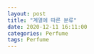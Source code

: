 ```yaml
---
layout: post
title: "계열에 따른 분류"
date: 2020-12-11 16:11:00
categories: Perfume
tags: Perfume
---
```

<style>
    title {
        color: red;
    }
</style>

<title>계열에 따른 분류<title>


<h1>플로랄</h1>

이름에서부터 알 수 있듯이, 플로랄은 꽃을 기본 향료로 하여 만들어지는 향의 계열이다. 향수하면 꽃향기를 연상시킬 정도로 여러 향 중에서도 기본적인 향이라고도 할 수 있겠는데, 여성뿐만 아니라, 남성용 향수를 만들 때에도 결코 빠지지 않는다.

플로랄 향은 다양하게 응용되어 활용되고 있으며, 크게 싱글 프롤랄과 플로랄 부케 두 가지로 분류할 수 있다. 싱글 플로랄은 말 그대로 한 가지 꽃향기를 표현한 것이며, 플로랄 부케는 결혼식의 화려한 부케처럼 여러 가지 꽃의 향을 한번에 느낄 수 있도록 조화시켜 놓은 것이다. 장미와 재스민을 기본으로, 백합이나 라일락, 카네이션, 바이올렛, 일랑일랑 등 표현하고 있는 향의 종류는 무궁무진하다. 사용되는 꽃의 종류에 따라 때로는 청초하고 청순하게, 때로는 세련되고 화려하며 여성스럽게 이미지의 변화가 가능하다.

세계적으로 향수의 베스트 오브 베스트를 선정할 때에도 플로랄 계열의 향수들은 늘 상위권을 차지하고 있는데, 대표적으로는 아나이스 아나이스, 지오, 땅드르 쁘와종, 이터니티 등이 있으며, 감미로운 남성 향수로 많은 이들에게 사랑받고 있는 크리스챤 디올의 화렌화이트 역시 플로랄 계열의 향수 중에서 손꼽히는 것이다. 최근에는 다른 계열의 향수와 합쳐서 합성 향을 만들어내는 것이 트렌드인데, 플로랄 향은 다른 어느 계열의 향수와도 무난하게 잘 어울리며 새로운 향을 만들어내기 때문에 조향사에게도 사랑받는 향이라 할 수 있다. 누구에게나 부담 없이 다가갈 수 있어 향수 초보자에게도 쉽게 권할 수 있는 플로랄 향. 매력적이고 다채로운 플로랄 계열의 향수라면 하나쯤은 꼭 애용해 보도록 하자. 만약 고전적인 플로랄 향을 느껴보고 싶다면, 에르메스의 아마존이나 랑방의 아르페쥬를 추천한다.


<h1>시프레</h1>

시프레는 단어뿐만 아니라 향 자체도 우리에게는 조금 생소할지 모른다. 시프레는 향료의 교역에 있어서 중요한 역할을 했던 지중해의 상업도시, 키프로스 섬으로부터 유래된 단어이다. 이 섬을 방문하였던 코티사가 이 섬에서 느낀 지중해적 느낌을 시프레라는 향수에 담아 발표한 것이 시초가 되어, 결국에는 시프레 계열의 향까지 탄생하게 된 것이다. 그렇다면 과연 키프로스 섬의 어떤 분위기가 향수 하나를 탄생시킬 정도로 사람들에게 매력적으로 다가간 것일까. 그것은 바로 떡갈나무에 서식하는 이끼였던 것이었다. 아주 깊은 숲 속에서 서식하는 그 이끼에서 추출한 오크모스와 패출리, 그것들만이 나타내는 특유의 촉촉하고 차분한 향내가 오렌지, 장미, 재스민과 어우러져 색다른 느낌을 내어, 지금은 향의 계열을 구분할 때 중요한 한 부분을 차지하는 위치에까지 이르게 된 것이다.

시프레 향은 젖은 듯 촉촉한 나뭇잎의 이미지 때문에 봄에 어울리며, 대표적 주자로는 그레의 카보샤, 크리스챤 디올의 미스 디올, 구찌의 구찌 노빌레 등이 있다. 또한, 시프레 노트를 만들 때 사용되는 다른 향료에 따라 알데히드 시프레, 레더 시프레, 프루티 시프레의 세 가지로 나누어 볼 수 있는데, 이것들은 모두 조용하고 온화한 여성스러움을 나타낼 수 있는 최고의 향 가운데 하나라고 손꼽을 수 있다. 그래서인지 10대나 20대 초반의 풋풋함을 추구하는 소녀적인 취향보다는 20대 후반이나 30대의 차분한 여성에게 더욱 어울린다.


<h1>시트러스</h1>

시트러스 향을 한마디로 표현한다면, 감귤향이라 할 수 있다. 오렌지를 한 입 크게 베었을 때 느껴지는 상큼함, 레몬 한 방울을 떨어뜨렸을 때의 신선함으로 표현할 수 있다. 자몽, 귤, 레몬, 오렌지, 베르가모트, 라임, 만다린, 매실, 포도, 파인애플 등의 과일에서 추출한 향이 시트러스 향의 기본이 되며, 톱 노트에 가장 많이 쓰인다.

생각만 해도 코끝에 싱그러움이 느껴지는 시트러스 계열의 향수들은 남녀 모두에게 사랑받는 유니섹스적인 것들이 대부분이다. 예를 들자면 향수 초보자들도 흔히 알고 있는 CK 원의 향을 떠올리면 될 것이다. 여성이 사용할 경우에는, 묘하게 느껴지는 상큼한 시트러스 향이 굳이 여성스러움을 극대화하여 표현하지 않더라도 신비스러우면서 미묘한 여성미를 나타내 줄 것이며, 남성이 사용한다면 너무 강한 향에 대한 걱정을 덜어줄 수 있을 것이다. 향이 신선하고 라이트하여 지속성이 약하다는 단점이 있지만, 그만큼 부담 없이 사용할 수 있다는 장점이 될 수도 있다. 그래서 시트러스 향에는 코롱이라는 명칭도 함께 따라다니곤 한다. 겔랑의 임페리얼 오 드 콜로뉴, 4711, 에르메스 오 드 콜로뉴, 베리 엠씨 등이 시트러스 향의 대표적인 향수이다.

유니섹스적인 성향이 점점 사람들에게 매력적으로 부각되고 있는 요즘, 시트러스 계열의 향수라면 남녀를 불문하고 자신을 산뜻하게 표현할 수 있는 좋은 선택이 될 것이다. 또한 최근에는 화장품에도 함유되어 상큼한 느낌을 표현하고 있으며, 우울함이나 불안함을 고치는 아로마테라피의 심리치료에도 널리 쓰이고 있는 향이다. 목욕할 때 한두 방울 떨어뜨려 몸을 푹 담그는 것도 좋고, 피어오르는 양초 위에 살짝 뿌려 은은하게 즐기는 방법도 좋겠다.


<h1>오리엔탈</h1>

사전적인 의미로 오리엔탈이란, '동양에서 온' 또는 '고급스러운' 이라는 뜻을 나타낸다. 흔히 유럽에서 동양의 문명을 나타낼 때 오리엔탈이라는 단어를 사용하곤 하는데, 향수에서도 예외는 아니다. 오리엔탈 계열은 신비롭고 고급스러우며 관능적 에로티즘을 표현하는 가장 대표적인 향의 계열이다. 그래서 자극적이고 강한 개성과 여성의 섹시함을 나타내는 데 매우 효과적인데, 지속성이 뛰어난 편이므로 너무 많이 사용한다면 오히려 역효과를 가져올 수도 있으니 조금씩만 사용하기를 권한다. 크리스챤 디올에서 독이라는 자극적인 네이밍으로 주목을 받았던 쁘와종, 영화 <워킹 걸>에서 여주인공의 섹시함을 더욱 부각시켜 주었던 겔랑의 샬리마를 비롯하여 샤넬의 알뤼르, 코코 샤넬 등이 오리엔탈 계열의 대표적 향수이며, 이외에도 트레조, 판타지움, 삼사라, 롤리타 렘피카 오 드 투왈렛 등 여러 가지 향수가 있다.

오리엔탈 푸드, 오리엔탈 룩과 더불어 지금 전 세계는 오리엔탈 트렌드 열풍이다. 그만큼 많은 이들에게 호기심과 주목을 받고 있는 오리엔탈리즘. 향수 역시 그 열풍에서 빠질 수는 없다. 동양인들이 특히 좋아한다는 사향, 용연향 등의 동물 향을 기본으로 하여 달콤한 바닐라 향이 어우러진 오리엔탈 향조는 요염하고 신비하며 따스한 여성스러움을 발산할 수 있는 최고의 선택이다. 해가 서서히 지기 시작하는 저녁 무렵, 오리엔탈 계열의 향을 은은히 풍기며 데이트나 파티를 즐기는 당신의 모습을 상상하면 생각만으로도 설레지 않은가.


<h1>알데히드</h1>

알데히드란 알코올의 불충분한 산화에 의하여 생긴 액체로서, 자극적인 냄새가 있고 휘발성이 있어 향료나 마취제로 많이 쓰이는 요소이다. 만약 단어 자체가 생소하고 이해하기 어렵다면, 유명한 향수의 대명사 샤넬 No.5를 떠올려 보자. 샤넬 No.5는 바로 조향사 어네스트 보가 다량의 알데히드를 사용하여 탄생시킨 대표적인 알데히드 계열의 향수이다. 즉, 알데히드 계열의 향은 세련되면서도 고혹적인 여성상을 나타내는 대표적인 향이라 할 수 있다. 코코 샤넬 또한 알데히드 노트를 사용한 대표적 향수 중 하나이다. 재스민과 알데히드 향이 묘하게 조화되어, 그윽한 북극지대의 향기를 맘껏 느낄 수 있을 것이다.

알데히드 향은 대체로 플로랄 계열과 어우러져서 모던 플로랄이라고 불리기도 하는데, 플로랄보다는 좀더 감각적이고 현대적인 매력을 나타내고 있다. 확산성이 매우 강하며, 알데히드 계열의 향수를 맡아보았을 때, 톱 노트가 매우 리치한 느낌을 받을 수 있을 것이다. 그래서 향 자체의 풍부한 질감성까지도 느낄 수 있다. 마담 로샤스, 리브 고시, 화이트 리넨 등의 다양한 향수의 발명을 거쳐 알데히드 계열의 향은 향수 산업에 큰 발전을 이룩하는 한 획을 그었다고 높이 평가되고 있다. 여성다운 아름다움을 나타내 주는 플로랄 향에서 업그레이드되어 자신만의 개성을 표현해주는 알데히드 향. 처음에는 쉽게 접하기 힘들 수도 있겠지만, 한번 시도해 보자. 새로운 향에 대한 도전은 세련미를 향상시켜 주는 데 분명 한몫할 것이다.


<h1>푸제르</h1>

푸제르란 프랑스 브르타뉴 주 일레빌렌 현에 있는 오래된 관광도시이자 산업도시의 이름이다. 힘이 넘치는 듯하지만, 따뜻하고 부드러우며 감각적인 향을 풍기고 있으며 흔히 푸제르 향을 지중해에서 재배되는 꽃인 라벤더로 지칭하기도 한다. 라벤더 향은 피로회복과 활력증진에 효과가 좋다고 널리 알려져 있으며, 두통이나 현기증을 치료하여 정신을 맑고 깨끗하게 해주는 심리치료에도 널리 사용되고 있다. 라벤더와 함께 풀잎이나 이끼 향도 함께 나타내고 있어 푸제르 계열은 풋풋한 신선함을 표현하는 데 효과적인 향이다.

심플하면서 편안한 매력적인 남성상을 표현하는 향수를 만들 때 많이 사용되기도 하는데, 장 폴 고티에의 르 말, 다비도프의 쿨 워터, 휴고 보스의 보스 엘리먼츠, 휴고, 스위스 아미 등이 대표적인 푸제르 계열의 향수이다. 이 중에서 장 폴 고티에의 르 말은 어렸을 적 추억으로 남아있는 옛 이발소의 향취에 대한 기억을 라벤더 향으로 부활시켜서 만든 남성을 위한 향수이다. 미들 노트에 특히 많이 사용되는 푸제르 계열은 포멀한 차림을 한 남성에게 특별히 어울리는 향으로서, 향수 하나로 지적이면서 편안한 이미지를 연출할 수 있다. 또한 푸제르 향에 포함된 라벤더는 숙면에도 효과적이라고 알려져 있는데, 향수 하나로 당신의 겉모습의 완성뿐만 아니라 내면의 건강까지도 챙길 수 있다니, 한번에 두 마리의 토끼를 잡을 수 있는 행운을 담고 있는 향이라고 할 수 있겠다.


<h1>스파이시</h1>

스파이시라는 단어 자체가 나타내고 있는 이미지 그대로, 향긋하고 짜릿하며 생기 있고 톡톡 튀는 느낌을 향수에 담았다. 매운 향을 나타내는 후추, 정향나무, 시나몬, 너트맥, 클로버, 카타몬 등의 향신료를 상상할 수 있을 만큼 자극적인 향을 표현하는 향의 계열로서, 조금 이해하기 힘들다면, 스파이시 향의 향수를 직접 맡아본다면 아마도 이해할 수 있을 것이다.

그만큼 인상에 깊이 남을 수 있는 향기인데, 플로랄이나 우디 등 다른 계열의 향을 더욱 깊이 있게 표현하고자 할 때 함께 사용되기도 한다. 예를 들면 샤넬의 코코 향수를 만들 때에도 스파이시 계열과 알데히드 계열의 향을 살짝 첨가하여 코코 샤넬만의 오리엔탈적 느낌을 더욱 강하게 표현하도록 도와주었다. 유혹적인 느낌이 강해 매력적인 여성상에도 어울리지만, 보통 생강, 바닐라, 카네이션 등의 향을 포함함으로써 남성에게도 매우 잘 어울리는 향기로 새롭게 표현되고 있다. 코끝에 와 닿는 느낌이 자극적이고 관능적이므로 누군가에게 강한 인상을 남기고 싶거나, 유혹하고 싶다면 강력 추천한다.

스파이시 계열의 향수로는 페리 엘리스의 아메리카 포 맨, 버버리 포 맨, 루치아노 소프라니, 폴 스미스 맨, 보그너 딥 포레스트 등이 있으며, 여기서 볼 수 있듯이 여성 향수보다는 남성 향수가 지배적으로 많다. 또한 중년의 중후함을 나타내 주는 래티튜드 스포츠 역시 스파이시 계열의 향수에 포함된다. 막힌 가슴을 탁 트이게 하는 스파이시 향으로 풋풋하면서 강렬한 남성미를 마음껏 발산한다면, 아마 자신도 느끼지 못했던 매력을 발견해 낼 수도 있을 것이다.


<h1>프루티</h1>

프루티라는 단어 자체만 들어도 과일의 달콤함이 물씬 느껴진다. 이처럼 프루티 계열은 사과, 딸기, 바나나, 메론, 복숭아, 파인애플, 그린애플, 버찌, 살구, 다양한 열대 과일 등을 이용하여 상큼한 과일 향을 낸다. 플로랄 계열과 마찬가지로 누구나 부담 없이 사용할 수 있어 초보자에게 많이 권해주는 향으로, 특히 발랄하며 깜찍한 소녀적인 느낌을 표현하기에 제격이다. 프루티 계열의 시초라 말할 수 있는 향수는 20세기 초에 시판된 겔랑의 미츠코로 복숭아 향을 베이스로 사용하여 달콤함을 극대화시킴으로써 사람들의 후각을 사로잡았었다. 그 후에 다양한 과일 향을 이용하여 로샤스의 팜므, 버버리 우먼, 질 샌더, 클리어 데이 라이트, 까리따, 윱! 올 어바웃 이브, 구찌 러시, 지방시 쁘띠 상봉, 에스까다 쌍띠망 등이 모습을 드러냈다. 이 향수들은 라이트한 과일향의 특성상 고급스러움을 표현하기보다는 트렌디한 느낌으로 젊은 여성들의 사랑을 듬뿍 받고 있다.

과일의 향기 때문에 미식가용 향수라고 불리기도 하는데, 프루티 계열의 향이 나타나면서 오늘날 향수의 역사가 더욱 감각적으로 변하게 되었다고 평가되기도 하는 중요한 향의 계열 중 하나이다. 플로랄 계열이나 그린 계열과 잘 어우러져 함께 조향되는 경우가 많은데, 그로 인해 나오미 캠벨의 이그절트와 같은 좀 더 유머 감각 있고 센스 있는 향수가 탄생하기도 했다. 감미롭고 달콤하며 알싸한 과일 향에 취한다고 맛보고 싶다는 유혹에는 절대 빠지지 말 것!


<h1>우디</h1>

수목이 우거진 울창한 숲 속 한가운데 서서 크게 한번 심호흡을 한다. 그때 느껴지는 나무들의 향기, 그것이 바로 우디 계열의 향이 추구하는 신선함과 여유로움이다. 향수와 나무라고 얼핏 생각해 보면 잘 매치되지 않을 수도 있지만, 향나무와 발삼나무, 백단나무 등의 특유의 향을 떠올려보자. 그 나무들이 지니고 있는 껍질과 뿌리의 향이 주위의 풀과 이끼 등의 향기와 어우러져 독특한 우디 향을 만들어내는 것이다.

약간은 무겁고 드라이하여 겨울에 특히 잘 어울리는 향수라 일컬어지고 있으며, 겨울의 향수답게 따뜻하고 부드러우며 고상한 느낌을 잘 나타내 준다. 그 이름만으로도 우디 향을 너무나 잘 표현하고 있는 지방시의 젠틀맨, 겔랑의 오 드 베티베르 등이 대표적인 향수이며, 오마샤리프, 트라이앵글, 겐조 뿌르 옴므, 아비숑 옴므 등은 다른 계열의 향과 어우러져 은은하게 우디 향을 느끼게 해준다. 또한 엠포리오 아르마니의 일르는 우디 향의 무거움을 조금 덜어내고, 약간은 활동적이며 젊은 느낌으로 재창조하여 스포트라이트를 받기도 했다. 또한 불가리 오 파퓨메 오 떼 블랑은 녹차를 주성분으로 베이스 노트에는 그을린 듯한 나무의 느낌을 사용하여 우디 향을 편안하게 나타내었다. 시트러스 계열의 향수와 더불어 유니섹스 타입의 향수로 불리고 있는 우디 계열의 향수는 보이시한 매력을 풍기는 여성이나, 깔끔하면서 단정한 느낌을 표현하고자 하는 남성들에게 매우 잘 어울리며, 혹시 산림욕을 원하고 있는 주위 사람이 있다면 우디 계열의 향수를 선물해 보는 것도 좋을 듯싶다.


<h1>그린</h1>

푸른 잎의 싱그러움을 머금은 그린 계열의 향은 초록의 새싹들이 뿜어내는 자연의 향기를 연상시키는 싱싱한 느낌이다. 최근 웰빙 트렌드의 확산으로 인하여 더욱 사랑받고 있는 향으로, 조향사들 사이에서는 1945년 출시된 피에르 발망의 방 베르가 대표적인 그린 계열 향수로 일컬어지고 있다.

그린 계열의 향수 중에는 유난히 베스트셀러가 많이 있다. 예를 들면, 영원한 여름을 나타내는 겐조 데 떼, 초여름 숲 속의 아름다운 물방울을 표현한 아자로 오벨, 현대 여성의 대표적인 향인 샤넬 No.19, 남성을 위한 그린 향수 플래티넘 에고이스트, 그린 컬러가 싱그러운 사과나무 잎사귀의 랄프를 비롯하여 가장 최근에는 엘리자베스 아덴의 그린 티까지. 프레시하면서도 고급스러운 이미지를 표현하는 데 그린 계열의 향은 최고의 향수로서 꾸준히 사랑받고 있다. 종종 플로랄 계열과 어우러져 하나의 향수를 완성하는데, 풀과 꽃이라는 환상적인 자연의 향을 표현해 낸다.

그린 계열의 향은 제비꽃이라 일컬어지는 바이올렛 잎에서 추출한 에센스와 갈바늄, 파스타치아 등의 유향수를 원료로 하여 만들어지는데, 특히나 플로랄이나 우디, 프루티 계열의 향과 잘 어우러진다. 또한 향 자체가 너무 강하거나 독하지 않아서 연령에 상관없이 누구나 쉽게 시도해 볼 수 있는 라이트한 향수이다. 대체로 봄이나 여름 향수로 알려져 있지만, 계절에 상관없이 사용해도 무관하다. 상큼한 그린 노트가 어느 계절에 사용하더라도 봄에 느껴지는 설레임을 맘껏 느끼게 해주어 당신의 지친 일상의 기분전환을 확실하게 보장해 줄 것이다. 새로운 계획을 세우고 있다면 그린 향의 향수로 자신감과 활력을 불어넣어 보자.


<h1>아쿠아 & 오셔닉</h1>

아쿠아 & 오셔닉. 단어 그 자체에서도 알 수 있듯이, 아쿠아와 오셔닉 계열의 향은 물과 바다에서 느껴지는 시원함이 가득하다. 다시 말하면 바다의 바람결에 실려 오는 시원하고 가벼운 해조류나 짠 공기 등에서 느낄 수 있는 향기라 표현할 수 있으며, 무한한 바다에 대한 갈망이 팽배하던 1980년대에 인기를 끌어 탄생된 향이라고 알려져 있다.

뜨거운 태양이 내리쬐는 캘리포니아 해안을 연상시키는 아라미스의 뉴 웨스트 포 허, 드넓고 광활한 대서양을 떠올리게 하는 겐조 뿌르 옴므, 바다처럼 자신감 있고 활동적인 여성을 표현하고 있는 이세이 미야케의 로디세이, 아쿠아 향수의 대표격인 조르지오 아르마니의 아쿠아 디 지오, 돌체 & 가바나의 라이트 블루 등이 있다. 아쿠아 & 오셔닉 계열의 향들은 대체로 중성적인 느낌을 표현하고 있기 때문에, 남녀 구분 없이 유니섹스 스타일로 사용하기에 무난하다. 게다가 요즘에는 여성들이 남성 향수를 사용하는 것을 흔히 볼 수 있는데, 그 트렌드의 출발이 아쿠아와 오셔닉 향수라 해도 과언이 아니다. 땀 냄새 억제에도 유용하며, 가볍게 사용할 수 있어서 평소 향수의 사용이 조금 부담스러웠던 사람도 이 향만큼은 사용할 수 있다. 직접 바다에서 채취하는 향이 아니라 인공적으로 만들어내는 것이기는 하지만, 몸도 마음도 축축 늘어지기 쉬운 뜨거운 여름철 시원한 바다와 물소리를 연상할 수 있게끔 만들어주는 똘똘한 향수들이다.


<h1>파우더리</h1>

흔히 파우더 향이라고 얄려져 있는 파우더리 계열의 향. 아기처럼 순수하고 달콤한 느낌과 벨벳처럼 부드럽고 관능적인 느낌을 동시에 표현해 주는 야누스적인 두 가지의 향을 풍기고 있다. 하지만 최근에는 뽀송뽀송하고 따뜻한 느낌의 파우더리 향이 10대나 20대의 젊은 여성들에게 매우 사랑받는 추세이다. 아마도 어린 시절 베이비파우더의 추억과 아기에게서 풍기는 향기를 내고 싶은 욕구 때문으로 생각된다.

파우더리 향의 주요 원료로는 아이리스, 바닐린, 통카콩 등의 건초 냄새를 연상시키는 요소들과 쿠마린, 헬리오트로핀과 같은 인공향이 대체로 사용되고 있다. 파우더리 향을 나타내는 대표적인 향수로는 사랑스런 파우더리 향의 불가리 쁘띠에 마망과 지방시 쁘띠 상봉, 좀더 부드럽고 풍만한 느낌으로 온몸을 감싸주는 듯한 플라워 바이 겐조, 순수한 여성스러움과 따뜻한 느낌을 표현해 주는 앤디 워홀 블루 마릴린, 수줍고 어린 소녀의 우아함과 이상향에 대한 동경을 나타내는 오 드 달리, 오묘함과 순수함을 표현한 카페 카페 등이 있다. 또한 파우더리 향은 다른 계열의 향과 어떻게 함께 사용하느냐에 따라서도 다른 느낌을 내기도 한다. 예를 들면 시프레나 시트러스와 어우러진다면 조금 상큼하고 가볍게, 오리엔탈 계열의 향과 함께 사용하면 약간은 무겁지만, 깊이 있게 표현되어 색다른 향을 나타낸다. 파우더리 향은 지속성이 좋은 편으로 미들이나 베이스 노트로 사용되어 은은한 향을 오래도록 풍긴다.